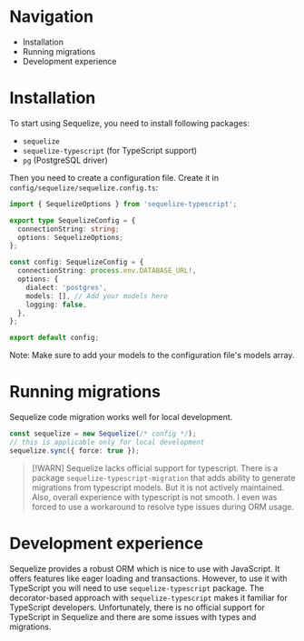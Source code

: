 # Navigation

- Installation
- Running migrations
- Development experience

# Installation

To start using Sequelize, you need to install following packages:

- `sequelize`
- `sequelize-typescript` (for TypeScript support)
- `pg` (PostgreSQL driver)

Then you need to create a configuration file. Create it in `config/sequelize/sequelize.config.ts`:

```typescript
import { SequelizeOptions } from 'sequelize-typescript';

export type SequelizeConfig = {
  connectionString: string;
  options: SequelizeOptions;
};

const config: SequelizeConfig = {
  connectionString: process.env.DATABASE_URL!,
  options: {
    dialect: 'postgres',
    models: [], // Add your models here
    logging: false,
  },
};

export default config;
```

Note: Make sure to add your models to the configuration file's models array.

# Running migrations

Sequelize code migration works well for local development.

```typescript
const sequelize = new Sequelize(/* config */);
// this is applicable only for local development
sequelize.sync({ force: true });
```

> [!WARN]
> Sequelize lacks official support for typescript. There is a package `sequelize-typescript-migration` that adds ability to generate migrations from typescript models.
> But it is not actively maintained.
> Also, overall experience with typescript is not smooth. I even was forced to use a workaround to resolve type issues during ORM usage.

# Development experience

Sequelize provides a robust ORM which is nice to use with JavaScript.
It offers features like eager loading and transactions.
However, to use it with TypeScript you will need to use `sequelize-typescript` package.
The decorator-based approach with `sequelize-typescript` makes it familiar for TypeScript developers.
Unfortunately, there is no official support for TypeScript in Sequelize and there are some issues with types and migrations.
